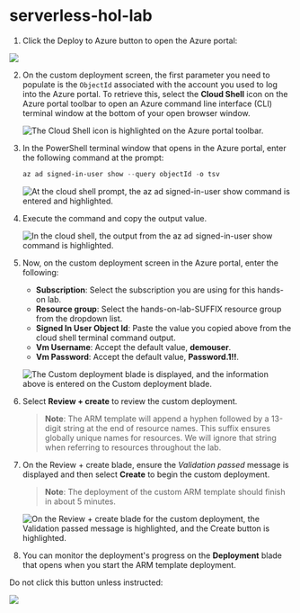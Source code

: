 # serverless-hol-lab

1. Click the Deploy to Azure button to open the Azure portal:
  <a href ="https://portal.azure.com/#create/Microsoft.Template/uri/https%3A%2F%2Fraw.githubusercontent.com%2Friwasa%2Fserverless-hol-lab%2Fmain%2Fserverless-hol-no-vm.azuredeploy.json" target="_blank" title="Deploy to Azure">
      <img src="http://azuredeploy.net/deploybutton.png"/>
  </a>

2. On the custom deployment screen, the first parameter you need to populate is the `ObjectId` associated with the account you used to log into the Azure portal. To retrieve this, select the **Cloud Shell** icon on the Azure portal toolbar to open an Azure command line interface (CLI) terminal window at the bottom of your open browser window.

   ![The Cloud Shell icon is highlighted on the Azure portal toolbar.](https://github.com/microsoft/MCW-Serverless-architecture/blob/master/Hands-on%20lab/media/azure-toolbar-cloud-shell.png)

3. In the PowerShell terminal window that opens in the Azure portal, enter the following command at the prompt:

   ```powershell
   az ad signed-in-user show --query objectId -o tsv
   ```

   ![At the cloud shell prompt, the az ad signed-in-user show command is entered and highlighted.](https://github.com/microsoft/MCW-Serverless-architecture/blob/master/Hands-on%20lab/media/azure-cli-az-ad-signed-in-user-show.png)

4. Execute the command and copy the output value.

   ![In the cloud shell, the output from the az ad signed-in-user show command is highlighted.](https://github.com/microsoft/MCW-Serverless-architecture/blob/master/Hands-on%20lab/media/azure-cli-az-ad-signed-in-user-show-output.png)

5. Now, on the custom deployment screen in the Azure portal, enter the following:

   - **Subscription**: Select the subscription you are using for this hands-on lab.
   - **Resource group**: Select the hands-on-lab-SUFFIX resource group from the dropdown list.
   - **Signed In User Object Id**: Paste the value you copied above from the cloud shell terminal command output.
   - **Vm Username**: Accept the default value, **demouser**.
   - **Vm Password**: Accept the default value, **Password.1!!**.

   ![The Custom deployment blade is displayed, and the information above is entered on the Custom deployment blade.](https://github.com/microsoft/MCW-Serverless-architecture/blob/master/Hands-on%20lab/media/azure-custom-deployment.png)

6. Select **Review + create** to review the custom deployment.

   > **Note**: The ARM template will append a hyphen followed by a 13-digit string at the end of resource names. This suffix ensures globally unique names for resources. We will ignore that string when referring to resources throughout the lab.

7. On the Review + create blade, ensure the _Validation passed_ message is displayed and then select **Create** to begin the custom deployment.

   > **Note**: The deployment of the custom ARM template should finish in about 5 minutes.

   ![On the Review + create blade for the custom deployment, the Validation passed message is highlighted, and the Create button is highlighted.](https://github.com/microsoft/MCW-Serverless-architecture/blob/master/Hands-on%20lab/media/azure-custom-deployment-review-create.png)

8. You can monitor the deployment's progress on the **Deployment** blade that opens when you start the ARM template deployment.





   
Do not click this button unless instructed:

  <a href ="https://portal.azure.com/#create/Microsoft.Template/uri/https%3A%2F%2Fraw.githubusercontent.com%2Friwasa%2Fserverless-hol-lab%2Fmain%2Fserverless-hol.azuredeploy.json" target="_blank" title="Deploy to Azure">
      <img src="http://azuredeploy.net/deploybutton.png"/>
   </a>
